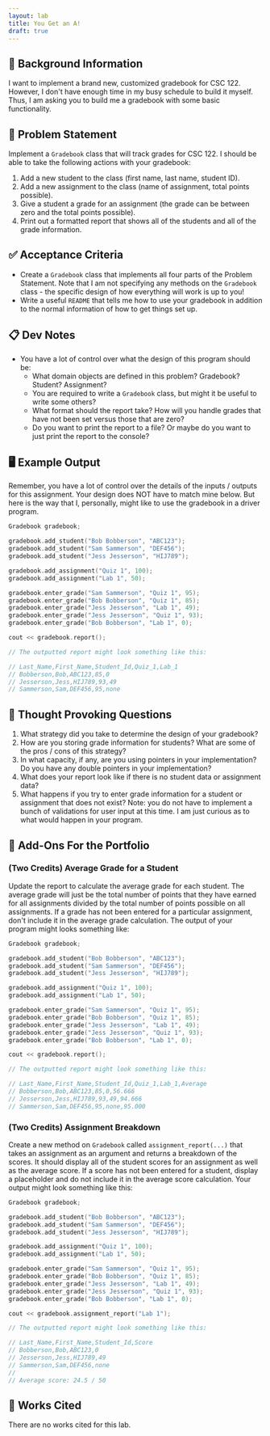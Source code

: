 ```yaml
---
layout: lab
title: You Get an A!
draft: true
---
```


## 🔖 Background Information

I want to implement a brand new, customized gradebook for CSC 122. However, I don't have enough time in my busy schedule to build it myself. Thus, I am asking you to build me a gradebook with some basic functionality.

## 🎯 Problem Statement

Implement a `Gradebook` class that will track grades for CSC 122. I should be able to take the following actions with your gradebook:

1. Add a new student to the class (first name, last name, student ID).
2. Add a new assignment to the class (name of assignment, total points possible).
3. Give a student a grade for an assignment (the grade can be between zero and the total points possible).
4. Print out a formatted report that shows all of the students and all of the grade information.

## ✅ Acceptance Criteria

* Create a `Gradebook` class that implements all four parts of the Problem Statement. Note that I am not specifying any methods on the `Gradebook` class - the specific design of how everything will work is up to you!
* Write a useful `README` that tells me how to use your gradebook in addition to the normal information of how to get things set up.

## 📋 Dev Notes

* You have a lot of control over what the design of this program should be:
  * What domain objects are defined in this problem? Gradebook? Student? Assignment?
  * You are required to write a `Gradebook` class, but might it be useful to write some others?
  * What format should the report take? How will you handle grades that have not been set versus those that are zero?
  * Do you want to print the report to a file? Or maybe do you want to just print the report to the console?

## 🖥️ Example Output

Remember, you have a lot of control over the details of the inputs / outputs for this assignment. Your design does NOT have to match mine below. But here is the way that I, personally, might like to use the gradebook in a driver program.

```cpp
Gradebook gradebook;

gradebook.add_student("Bob Bobberson", "ABC123");
gradebook.add_student("Sam Sammerson", "DEF456");
gradebook.add_student("Jess Jesserson", "HIJ789");

gradebook.add_assignment("Quiz 1", 100);
gradebook.add_assignment("Lab 1", 50);

gradebook.enter_grade("Sam Sammerson", "Quiz 1", 95);
gradebook.enter_grade("Bob Bobberson", "Quiz 1", 85);
gradebook.enter_grade("Jess Jesserson", "Lab 1", 49);
gradebook.enter_grade("Jess Jesserson", "Quiz 1", 93);
gradebook.enter_grade("Bob Bobberson", "Lab 1", 0);

cout << gradebook.report();

// The outputted report might look something like this:

// Last_Name,First_Name,Student_Id,Quiz_1,Lab_1
// Bobberson,Bob,ABC123,85,0
// Jesserson,Jess,HIJ789,93,49
// Sammerson,Sam,DEF456,95,none
```

## 📝 Thought Provoking Questions

1. What strategy did you take to determine the design of your gradebook?
2. How are you storing grade information for students? What are some of the pros / cons of this strategy?
3. In what capacity, if any, are you using pointers in your implementation? Do you have any double pointers in your implementation?
4. What does your report look like if there is no student data or assignment data?
5. What happens if you try to enter grade information for a student or assignment that does not exist? Note: you do not have to implement a bunch of validations for user input at this time. I am just curious as to what would happen in your program.

## 💼 Add-Ons For the Portfolio

### (Two Credits) Average Grade for a Student

Update the report to calculate the average grade for each student. The average grade will just be the total number of points that they have earned for all assignments divided by the total number of points possible on all assignments. If a grade has not been entered for a particular assignment, don't include it in the average grade calculation. The output of your program might looks something like:

```cpp
Gradebook gradebook;

gradebook.add_student("Bob Bobberson", "ABC123");
gradebook.add_student("Sam Sammerson", "DEF456");
gradebook.add_student("Jess Jesserson", "HIJ789");

gradebook.add_assignment("Quiz 1", 100);
gradebook.add_assignment("Lab 1", 50);

gradebook.enter_grade("Sam Sammerson", "Quiz 1", 95);
gradebook.enter_grade("Bob Bobberson", "Quiz 1", 85);
gradebook.enter_grade("Jess Jesserson", "Lab 1", 49);
gradebook.enter_grade("Jess Jesserson", "Quiz 1", 93);
gradebook.enter_grade("Bob Bobberson", "Lab 1", 0);

cout << gradebook.report();

// The outputted report might look something like this:

// Last_Name,First_Name,Student_Id,Quiz_1,Lab_1,Average
// Bobberson,Bob,ABC123,85,0,56.666
// Jesserson,Jess,HIJ789,93,49,94.666
// Sammerson,Sam,DEF456,95,none,95.000
```

### (Two Credits) Assignment Breakdown

Create a new method on `Gradebook` called `assignment_report(...)` that takes an assignment as an argument and returns a breakdown of the scores. It should display all of the student scores for an assignment as well as the average score. If a score has not been entered for a student, display a placeholder and do not include it in the average score calculation. Your output might look something like this:

```cpp
Gradebook gradebook;

gradebook.add_student("Bob Bobberson", "ABC123");
gradebook.add_student("Sam Sammerson", "DEF456");
gradebook.add_student("Jess Jesserson", "HIJ789");

gradebook.add_assignment("Quiz 1", 100);
gradebook.add_assignment("Lab 1", 50);

gradebook.enter_grade("Sam Sammerson", "Quiz 1", 95);
gradebook.enter_grade("Bob Bobberson", "Quiz 1", 85);
gradebook.enter_grade("Jess Jesserson", "Lab 1", 49);
gradebook.enter_grade("Jess Jesserson", "Quiz 1", 93);
gradebook.enter_grade("Bob Bobberson", "Lab 1", 0);

cout << gradebook.assignment_report("Lab 1");

// The outputted report might look something like this:

// Last_Name,First_Name,Student_Id,Score
// Bobberson,Bob,ABC123,0
// Jesserson,Jess,HIJ789,49
// Sammerson,Sam,DEF456,none
//
// Average score: 24.5 / 50
```

## 📘 Works Cited

There are no works cited for this lab.
